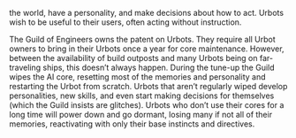 the world, have a personality, and make decisions about how to act. Urbots wish to be useful to their users, often acting without
instruction. 

The Guild of Engineers owns the patent on Urbots. They require all Urbot owners to bring in their Urbots once a year for core maintenance. However, between the availability of build outposts and many Urbots being on far-traveling ships, this doesn’t always happen. During the tune-up the Guild wipes the AI core, resetting most of the memories and personality and restarting the Urbot from scratch. Urbots that aren’t regularly wiped develop personalities, new skills, and even start making decisions for themselves (which the Guild insists are glitches). Urbots who don’t use their cores for a long time will power down and go dormant, losing many if not all of their memories, reactivating with only their base instincts and directives.
